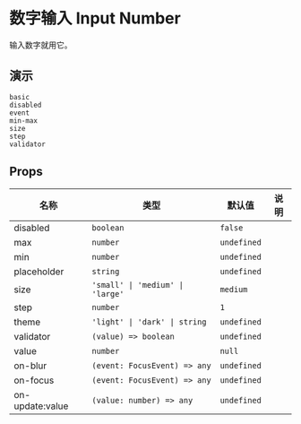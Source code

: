 # 数字输入 Input Number
输入数字就用它。

## 演示
```demo
basic
disabled
event
min-max
size
step
validator
```

## Props
|名称|类型|默认值|说明|
|-|-|-|-|
|disabled|`boolean`|`false`||
|max|`number`|`undefined`||
|min|`number`|`undefined`||
|placeholder|`string`|`undefined`||
|size|`'small' \| 'medium' \| 'large'`|`medium`||
|step|`number`|`1`||
|theme|`'light' \| 'dark' \| string`|`undefined`||
|validator|`(value) => boolean`|`undefined`||
|value|`number`|`null`||
|on-blur|`(event: FocusEvent) => any`|`undefined`||
|on-focus|`(event: FocusEvent) => any`|`undefined`||
|on-update:value|`(value: number) => any`|`undefined`||
